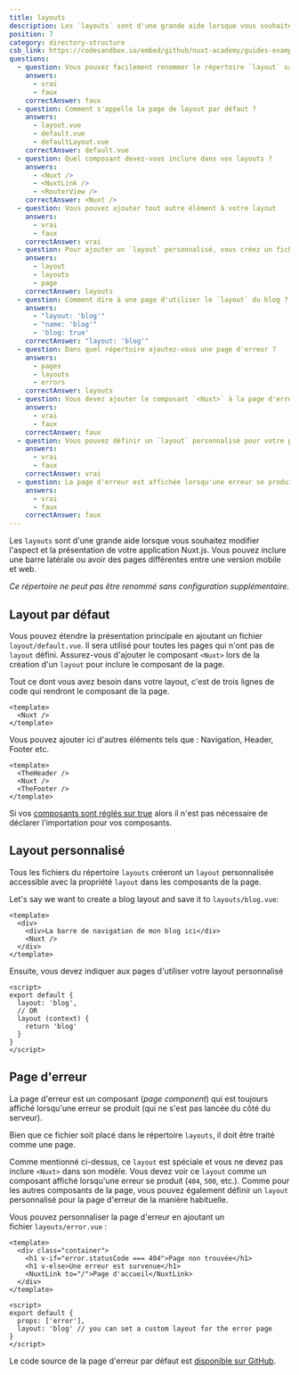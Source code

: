 ```yaml
---
title: layouts
description: Les `layouts` sont d'une grande aide lorsque vous souhaitez modifier l'aspect et la présentation de votre application Nuxt.js. Vous pouvez inclure une barre latérale ou avoir des pages différentes entre une version mobile et web.
position: 7
category: directory-structure
csb_link: https://codesandbox.io/embed/github/nuxt-academy/guides-examples/tree/master/04_directory_structure/07_layouts?fontsize=14&hidenavigation=1&theme=dark
questions:
  - question: Vous pouvez facilement renommer le répertoire `layout` sans aucune configuration
    answers:
      - vrai
      - faux
    correctAnswer: faux
  - question: Comment s'appelle la page de layout par défaut ?
    answers:
      - layout.vue
      - default.vue
      - defaultLayout.vue
    correctAnswer: default.vue
  - question: Quel composant devez-vous inclure dans vos layouts ?
    answers:
      - <Nuxt />
      - <NuxtLink />
      - <RouterView />
    correctAnswer: <Nuxt />
  - question: Vous pouvez ajouter tout autre élément à votre layout
    answers:
      - vrai
      - faux
    correctAnswer: vrai
  - question: Pour ajouter un `layout` personnalisé, vous créez un fichier `.vue` et vous l'ajoutez à quel dossier ?
    answers:
      - layout
      - layouts
      - page
    correctAnswer: layouts
  - question: Comment dire à une page d'utiliser le `layout` du blog ?
    answers:
      - "layout: 'blog'"
      - "name: 'blog'"
      - 'blog: true'
    correctAnswer: "layout: 'blog'"
  - question: Dans quel répertoire ajoutez-vous une page d'erreur ?
    answers:
      - pages
      - layouts
      - errors
    correctAnswer: layouts
  - question: Vous devez ajouter le composant `<Nuxt>` à la page d'erreur ?
    answers:
      - vrai
      - faux
    correctAnswer: faux
  - question: Vous pouvez définir un `layout` personnalisé pour votre page d'erreur
    answers:
      - vrai
      - faux
    correctAnswer: vrai
  - question: La page d'erreur est affichée lorsqu'une erreur se produit lors du rendu côté serveur (SSR) ?
    answers:
      - vrai
      - faux
    correctAnswer: faux
---
```


Les `layouts` sont d'une grande aide lorsque vous souhaitez modifier l'aspect et la présentation de votre application Nuxt.js. Vous pouvez inclure une barre latérale ou avoir des pages différentes entre une version mobile et web.

<base-alert>

_Ce répertoire ne peut pas être renommé sans configuration supplémentaire._

</base-alert>

## Layout par défaut

Vous pouvez étendre la présentation principale en ajoutant un fichier `layout/default.vue`. Il sera utilisé pour toutes les pages qui n'ont pas de `layout` défini. Assurez-vous d'ajouter le composant `<Nuxt>` lors de la création d'un `layout` pour inclure le composant de la page.

Tout ce dont vous avez besoin dans votre layout, c'est de trois lignes de code qui rendront le composant de la page.

```html{}[layouts/default.vue]
<template>
  <Nuxt />
</template>
```

Vous pouvez ajouter ici d'autres éléments tels que : Navigation, Header, Footer etc.

```html{}[layouts/default.vue]
<template>
  <TheHeader />
  <Nuxt />
  <TheFooter />
</template>
```

<base-alert type="info">

Si vos [composants sont réglés sur true](/guides/directory-structure/components) alors il n'est pas nécessaire de déclarer l'importation pour vos composants.

</base-alert>

## Layout personnalisé

Tous les fichiers du répertoire `layouts` créeront un `layout` personnalisée accessible avec la propriété `layout` dans les composants de la page.

Let's say we want to create a blog layout and save it to `layouts/blog.vue`:

```html{}[layouts/blog.vue]
<template>
  <div>
    <div>La barre de navigation de mon blog ici</div>
    <Nuxt />
  </div>
</template>
```

Ensuite, vous devez indiquer aux pages d'utiliser votre layout personnalisé

```js{}[pages/posts.vue]
<script>
export default {
  layout: 'blog',
  // OR
  layout (context) {
    return 'blog'
  }
}
</script>
```

<app-modal>
  <code-sandbox :src="csb_link"></code-sandbox>
</app-modal>

## Page d'erreur

La page d'erreur est un composant (_page component_) qui est toujours affiché lorsqu'une erreur se produit (qui ne s'est pas lancée du côté du serveur).

<base-alert>

Bien que ce fichier soit placé dans le répertoire `layouts`, il doit être traité comme une page.

</base-alert>

Comme mentionné ci-dessus, ce `layout` est spéciale et vous ne devez pas inclure `<Nuxt>` dans son modèle. Vous devez voir ce `layout` comme un composant affiché lorsqu'une erreur se produit (`404`, `500`, etc.). Comme pour les autres composants de la page, vous pouvez également définir un `layout` personnalisé pour la page d'erreur de la manière habituelle.

Vous pouvez personnaliser la page d'erreur en ajoutant un fichier `layouts/error.vue` :

```js{}[layouts/error.vue]
<template>
  <div class="container">
    <h1 v-if="error.statusCode === 404">Page non trouvée</h1>
    <h1 v-else>Une erreur est survenue</h1>
    <NuxtLink to="/">Page d'accueil</NuxtLink>
  </div>
</template>

<script>
export default {
  props: ['error'],
  layout: 'blog' // you can set a custom layout for the error page
}
</script>
```

<base-alert type="info">

Le code source de la page d'erreur par défaut est [disponible sur GitHub](https://github.com/nuxt/nuxt.js/blob/dev/packages/vue-app/template/components/nuxt-error.vue).

</base-alert>

<quiz :questions="questions"></quiz>
